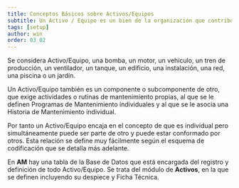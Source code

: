 ```yaml
---
title: Conceptos Básicos sobre Activos/Equipos
subtitle: Un Activo / Equipo es un bien de la organización que contribuye en el objetivo de logro de riqueza de ésta última, y que debe ser atendido y mantenido por el departamento de mantenimiento o sus delegados, para que genere aumento de la capacidad de producción o de servicios y de su demanda.
tags: [setup]
author: win
order: 03_02
---
```

Se considera Activo/Equipo, una bomba, un motor, un vehículo, un tren de producción, un ventilador, un tanque, un edificio, una instalación, una red, una piscina o un jardín.

Un Activo/Equipo también es un componente o subcomponente de otro, que exige actividades o rutinas de mantenimiento propias, al que se le definen Programas de Mantenimiento individuales y al que se le asocia una Historia de Mantenimiento individual.

Por tanto un Activo/Equipo  encaja en el concepto de que es individual pero simultáneamente puede ser parte de otro y puede estar conformado por otros.	Esta relación se define muy fácilmente según el esquema de codificación que se detalla más adelante.

En **AM** hay una tabla de la Base de Datos que está encargada del registro y definición de todo Activo/Equipo. Se trata del módulo de **Activos**, en la que se definen incluyendo su despiece y Ficha Técnica.
